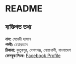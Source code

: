 # README

## ব্যক্তিগত তথ্য

**নাম:** মেহেদী হাসান  
**পদবী:** চেয়ারম্যান  
**ঠিকানা:** কুতুবপুর, বেগমগঞ্জ, নোয়াখালী, বাংলাদেশ  
**ফেসবুক লিংক:** [Facebook Profile](https://www.facebook.com/ripu.info)
